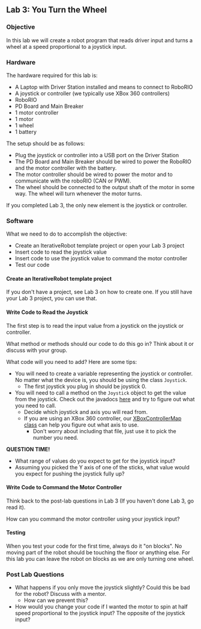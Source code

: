 ## Lab 3: You Turn the Wheel

### Objective

In this lab we will create a robot program that reads driver input and turns a wheel at a speed proportional to a joystick input.

### Hardware

The hardware required for this lab is:

* A Laptop with Driver Station installed and means to connect to RoboRIO
* A joystick or controller (we typically use XBox 360 controllers)
* RoboRIO
* PD Board and Main Breaker
* 1 motor controller
* 1 motor
* 1 wheel
* 1 battery

The setup should be as follows:

* Plug the joystick or controller into a USB port on the Driver Station
* The PD Board and Main Breaker should be wired to power the RoboRIO and the motor controller with the battery.
* The motor controller should be wired to power the motor and to communicate with the roboRIO (CAN or PWM).
* The wheel should be connected to the output shaft of the motor in some way. The wheel will turn whenever the motor turns.

If you completed Lab 3, the only new element is the joystick or controller.

### Software

What we need to do to accomplish the objective:

* Create an IterativeRobot template project or open your Lab 3 project
* Insert code to read the joystick value
* Insert code to use the joystick value to command the motor controller
* Test our code

#### Create an IterativeRobot template project

If you don't have a project, see Lab 3 on how to create one. If you still have your Lab 3 project, you can use that.

#### Write Code to Read the Joystick

The first step is to read the input value from a joystick on the joystick or controller.

What method or methods should our code to do this go in? Think about it or discuss with your group.

What code will you need to add? Here are some tips:

* You will need to create a variable representing the joystick or controller. No matter what the device is, you should be using the class `Joystick`.
  * The first joystick you plug in should be joystick 0.
* You will need to call a method on the `Joystick` object to get the value from the joystick. Check out the javadocs [here](http://first.wpi.edu/FRC/roborio/release/docs/java/) and try to figure out what you need to call.
  * Decide which joystick and axis you will read from. 
  * If you are using an XBox 360 controller, our [XBoxControllerMap class](https://github.com/frc1675/frc1675-2016/blob/master/src/org/usfirst/frc/team1675/robot/XBoxControllerMap.java) can help you figure out what axis to use.
    * Don't worry about including that file, just use it to pick the number you need.

**QUESTION TIME!**
* What range of values do you expect to get for the joystick input?
* Assuming you picked the Y axis of one of the sticks, what value would you expect for pushing the joystick fully up?

#### Write Code to Command the Motor Controller

Think back to the post-lab questions in Lab 3 (If you haven't done Lab 3, go read it).

How can you command the motor controller using your joystick input?
  
#### Testing

When you test your code for the first time, always do it "on blocks". No moving part of the robot should be touching the floor or anything else. For this lab you can leave the robot on blocks as we are only turning one wheel.

### Post Lab Questions

* What happens if you only move the joystick slightly? Could this be bad for the robot? Discuss with a mentor.
  * How can we prevent this?
* How would you change your code if I wanted the motor to spin at half speed proportional to the joystick input? The opposite of the joystick input?


